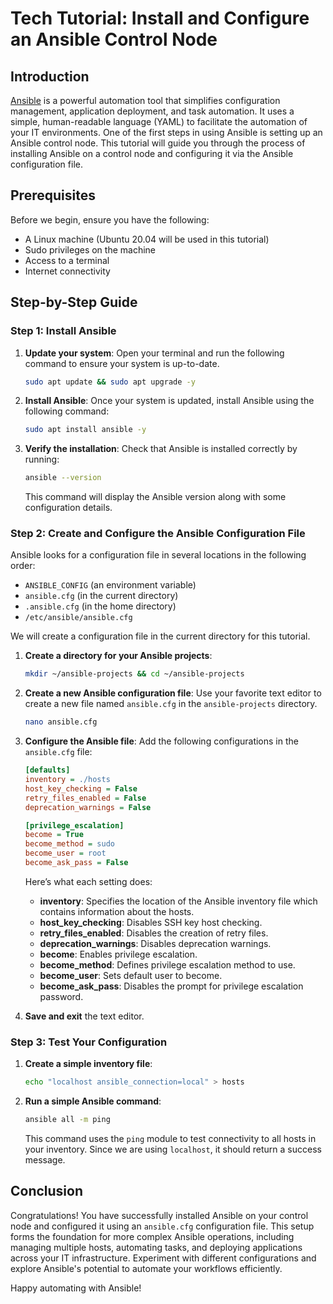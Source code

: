 # Tech Tutorial: Install and Configure an Ansible Control Node

## Introduction

[Ansible](https://www.ansible.com/) is a powerful automation tool that simplifies configuration management, application deployment, and task automation. It uses a simple, human-readable language (YAML) to facilitate the automation of your IT environments. One of the first steps in using Ansible is setting up an Ansible control node. This tutorial will guide you through the process of installing Ansible on a control node and configuring it via the Ansible configuration file.

## Prerequisites

Before we begin, ensure you have the following:
- A Linux machine (Ubuntu 20.04 will be used in this tutorial)
- Sudo privileges on the machine
- Access to a terminal
- Internet connectivity

## Step-by-Step Guide

### Step 1: Install Ansible

1. **Update your system**:
   Open your terminal and run the following command to ensure your system is up-to-date.
   ```bash
   sudo apt update && sudo apt upgrade -y
   ```

2. **Install Ansible**:
   Once your system is updated, install Ansible using the following command:
   ```bash
   sudo apt install ansible -y
   ```

3. **Verify the installation**:
   Check that Ansible is installed correctly by running:
   ```bash
   ansible --version
   ```
   This command will display the Ansible version along with some configuration details.

### Step 2: Create and Configure the Ansible Configuration File

Ansible looks for a configuration file in several locations in the following order:
- `ANSIBLE_CONFIG` (an environment variable)
- `ansible.cfg` (in the current directory)
- `.ansible.cfg` (in the home directory)
- `/etc/ansible/ansible.cfg`

We will create a configuration file in the current directory for this tutorial.

1. **Create a directory for your Ansible projects**:
   ```bash
   mkdir ~/ansible-projects && cd ~/ansible-projects
   ```

2. **Create a new Ansible configuration file**:
   Use your favorite text editor to create a new file named `ansible.cfg` in the `ansible-projects` directory.
   ```bash
   nano ansible.cfg
   ```

3. **Configure the Ansible file**:
   Add the following configurations in the `ansible.cfg` file:
   ```ini
   [defaults]
   inventory = ./hosts
   host_key_checking = False
   retry_files_enabled = False
   deprecation_warnings = False

   [privilege_escalation]
   become = True
   become_method = sudo
   become_user = root
   become_ask_pass = False
   ```

   Here’s what each setting does:
   - **inventory**: Specifies the location of the Ansible inventory file which contains information about the hosts.
   - **host_key_checking**: Disables SSH key host checking.
   - **retry_files_enabled**: Disables the creation of retry files.
   - **deprecation_warnings**: Disables deprecation warnings.
   - **become**: Enables privilege escalation.
   - **become_method**: Defines privilege escalation method to use.
   - **become_user**: Sets default user to become.
   - **become_ask_pass**: Disables the prompt for privilege escalation password.

4. **Save and exit** the text editor.

### Step 3: Test Your Configuration

1. **Create a simple inventory file**:
   ```bash
   echo "localhost ansible_connection=local" > hosts
   ```

2. **Run a simple Ansible command**:
   ```bash
   ansible all -m ping
   ```
   This command uses the `ping` module to test connectivity to all hosts in your inventory. Since we are using `localhost`, it should return a success message.

## Conclusion

Congratulations! You have successfully installed Ansible on your control node and configured it using an `ansible.cfg` configuration file. This setup forms the foundation for more complex Ansible operations, including managing multiple hosts, automating tasks, and deploying applications across your IT infrastructure. Experiment with different configurations and explore Ansible's potential to automate your workflows efficiently.

Happy automating with Ansible!